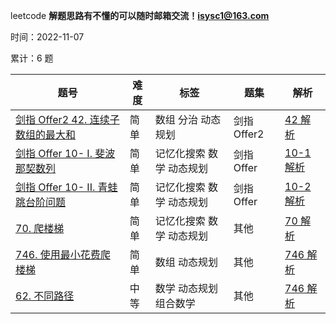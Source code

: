  leetcode
**解题思路有不懂的可以随时邮箱交流！isysc1@163.com**

时间：2022-11-07

累计：6 题 


|     题号                            | 难度 |             标签               | 题集|  解析|
| ------------                        | ---  | ------------------------------- |------------|---------
| [剑指 Offer2 42. 连续子数组的最大和](https://leetcode.cn/problems/lian-xu-zi-shu-zu-de-zui-da-he-lcof/)     |                简单 |数组 分治 动态规划 | 剑指Offer2 | [42 解析](https://github.com/isysc1/leetcode/blob/master/src/main/java/leetcode/love/offer2/Solution42.java)
| [剑指 Offer 10- I. 斐波那契数列](https://leetcode.cn/problems/fei-bo-na-qi-shu-lie-lcof/)     |                简单 |记忆化搜索 数学 动态规划 | 剑指Offer | [10-1 解析](https://github.com/isysc1/leetcode/blob/master/src/main/java/leetcode/love/offer1/Solution10.java)
| [剑指 Offer 10- II. 青蛙跳台阶问题](https://leetcode.cn/problems/qing-wa-tiao-tai-jie-wen-ti-lcof/)     |                简单 |记忆化搜索 数学 动态规划 | 剑指Offer | [10-2 解析](https://github.com/isysc1/leetcode/blob/master/src/main/java/leetcode/love/offer1/Solution10.java)
| [70. 爬楼梯](https://leetcode.cn/problems/climbing-stairs/submissions/)     |                简单 |记忆化搜索 数学 动态规划 | 其他 | [70 解析](https://github.com/isysc1/leetcode/blob/master/src/main/java/leetcode/love/other/Solution74.java)
| [746. 使用最小花费爬楼梯](https://leetcode.cn/problems/min-cost-climbing-stairs/)     |                简单 |数组 动态规划 | 其他 | [746 解析](https://github.com/isysc1/leetcode/blob/master/src/main/java/leetcode/love/other/Solution746.java)
| [62. 不同路径](https://leetcode.cn/problems/unique-paths/)     |                中等 |数学 动态规划 组合数学  | 其他 | [746 解析](https://github.com/isysc1/leetcode/blob/master/src/main/java/leetcode/love/other/Solution62.java)
